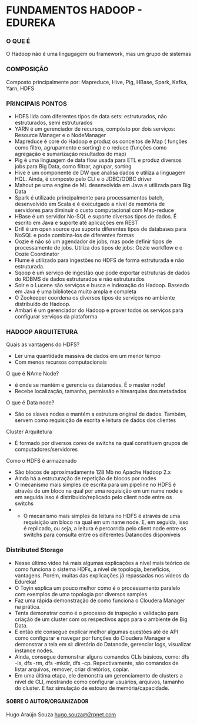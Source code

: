 # FUNDAMENTOS HADOOP - EDUREKA

### O QUE É
O Hadoop não é uma lingugagem ou framework, mas um grupo de sistemas

### COMPOSIÇÃO
Composto principalmente por: Mapreduce, Hive, Pig, HBase, Spark, Kafka, Yarn, HDFS

### PRINCIPAIS PONTOS
- HDFS lida com diferentes tipos de data sets: estruturados, não estruturados, semi estruturados
- YARN é um gerenciador de recursos, compósto por dois serviços: Resource Manager e o NodeManager
- Mapreduce é core do Hadoop e produz os conceitos de Map ( funções como filtro, agrupamento e sorting) e o reduce (funções como agregação e sumarização resultados do map)
- Pig é uma linguagem de data flow usada para ETL e produz diversos jobs para Big Data, como filtrar, agrupar, sorting
- Hive é um componente de DW que analisa dados e utiliza a linguagem HQL. Ainda, é composto pelo CLI e o JDBC/ODBC driver
- Mahout pe uma engine de ML desenvolvida em Java e utilizada para Big Data
- Spark é utilizado principalmente para processamentos batch, desenvolvido em Scala e é executgado a nível de memória de servidores para diminuir o custo computacional com Map-reduce
- HBase é um servidor No-SQL e suporte diversos tipos de dados. É escrito em Java e suporte até aplicações em REST
- Drill é um open source que suporte diferentes tipos de databases para NoSQL e pode combina-los de diferentes formas
- Oozie é não só um agendador de jobs, mas pode definir tipos de processamento de jobs. Utiliza dos tipos de jobs: Oozie workflow e o Oozie Coordinator
- Flume é utilizado para ingestões no HDFS de forma estruturada e não estruturada.
- Sqoop é um serviço de ingestão que pode exportar estruturas de dados do RDBMS de dados estruturados e não estruturados
 - Solr e o Lucene são serviços e busca e indexação do Hadoop. Baseado em Java é uma biblioteca muito ampla e completa
- O Zookeeper coordena os diversos tipos de serviços no ambiente distribuído do Hadoop.
- Ambari é um gerenciador do Hadoop e prover todos os serviços para configurar serviços da plataforma

### HADOOP ARQUITETURA
Quais as vantagens do HDFS?
- Ler uma quantidade massiva de dados em um menor tempo
- Com menos recursos computacionais

O que é NAme Node?
 - é onde se mantém e gerencia os datanodes. É o master node!
 - Recebe localização, tamanho, permissão e hirearquias dos metadados

O que é Data node?
 - São os slaves nodes e mantém a estrutura original de dados. Também, servem como requisição de escrita e leitura de dados dos clientes

Cluster Arquitetura

 - É formado por diversos cores de switchs na qual constituem grupos de computadores/servidores

Como o HDFS é armazenado
 - São blocos de aproximadamente 128 Mb no Apache Hadoop 2.x
 - Ainda há a estruturação de repetição de blocos por nodes
 - O mecanismo mais simples de escrita para um pipeline no HDFS é através de um bloco na qual por uma requisição em um name node e em seguida isso é distribuido/replicado pelo client node entre os switchs
-  - O mecanismo mais simples de leitura no HDFS é através de uma requisição um bloco na qual em um name node. E, em seguida, isso é replicado, ou seja, a leitura é percorrida pelo client node entre os switchs para consulta entre os diferentes Datanodes disponíveis


### Distributed Storage 
- Nesse último vídeo há mais algumas explicações a nível mais teórico de como funciona o sistema HDFs, a nível de topologia, benefícios, vantagens. Porém, muitas das explicações já repassadas nos vídeos da Edureka!
- O Toyin explica um pouco melhor como é o processamento paralelo com exemplos de uma topologia por diversos samples
- Faz uma rápida demonstração de como funciona o Cloudera Manager na prática.
- Tenta demonstrar como é o processo de inspeção e validação para criação de um cluster com os respectivos apps para o ambiente de Big Data.
- E então ele consegue explicar melhor algumas questões até de API como configurar e navegar por funções do Cloudera Manager e demonstrar a tela em si: diretório do Datanode, gerenciar logs, visualizar instance nodes.
- Ainda, consegue demonstrar alguns comandos CLIs básicos, como: dfs -ls, dfs -rm, dfs -mkdir, dfs -cp. Repectivamente, são comandos de listar arquivos, remover, criar diretórios, copiar.
- Em uma última etapa, ele demonstra um gerenciamento de clusters a nível de CLI, mostrando como configurar usuários, arquivos, tamanho do cluster. E faz simulação de estouro de memória/capacidade.



#### SOBRE O AUTOR/ORGANIZADOR
Hugo Araújo Souza
hugo.souza@2rpnet.com